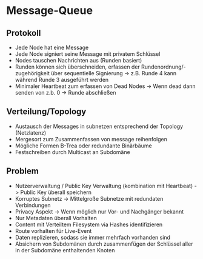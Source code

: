 # Message-Queue

## Protokoll
  - Jede Node hat eine Message
  - Jede Node signiert seine Message mit privatem Schlüssel
  - Nodes tauschen Nachrichten aus (Runden basiert)
  - Runden können sich überschneiden, erfassen der Rundenordnung/-zugehörigkeit über sequentielle Signierung -> z.B. Runde 4 kann während Runde 3 ausgeführt werden
  - Minimaler Heartbeat zum erfassen von Dead Nodes -> Wenn dead dann senden von z.b. 0 -> Runde abschließen

## Verteilung/Topology
  - Austausch der Messages in subnetzen entsprechend der Topology (Netzlatenz)
  - Mergesort zum Zusammenfassen von message reihenfolgen
  - Mögliche Formen B-Trea oder redundante Binärbäume
  - Festschreiben durch Multicast an Subdomäne


## Problem
  - Nutzerverwaltung / Public Key Verwaltung (kombination mit Heartbeat)
  -> Public Key überall speichern
  - Korruptes Subnetz
  -> Mittelgroße Subnetze mit redundaten Verbindungen
  - Privacy Aspekt -> Wenn möglich nur Vor- und Nachgänger bekannt
  - Nur Metadaten überall Vorhalten
  - Content mit Verteiltem Filesystem via Hashes identifizieren
  - Route vorhalten für Live-Event
  - Daten replizieren, sodass sie immer mehrfach vorhanden sind
  - Absichern von Subdomänen durch zusammenfügen der Schlüssel aller in der Subdomäne enthaltenden Knoten
